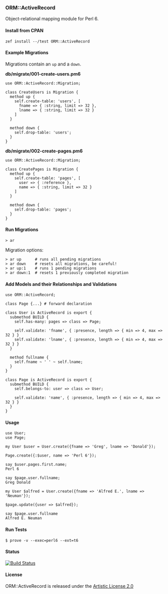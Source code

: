 
### ORM::ActiveRecord

Object-relational mapping module for Perl 6.

#### Install from CPAN

```
zef install --/test ORM::ActiveRecord
```

#### Example Migrations

Migrations contain an `up` and a `down`.

**db/migrate/001-create-users.pm6**

```perl6
use ORM::ActiveRecord::Migration;

class CreateUsers is Migration {
  method up {
    self.create-table: 'users', [
      fname => { :string, limit => 32 },
      lname => { :string, limit => 32 }
    ]
  }

  method down {
    self.drop-table: 'users';
  }
}
```

**db/migrate/002-create-pages.pm6**

```perl6
use ORM::ActiveRecord::Migration;

class CreatePages is Migration {
  method up {
    self.create-table: 'pages', [
      user => { :reference },
      name => { :string, limit => 32 }
    ]
  }

  method down {
    self.drop-table: 'pages';
  }
}
```

#### Run Migrations

```shell
> ar
```

Migration options:

```shell
> ar up      # runs all pending migrations
> ar down    # resets all migrations, be careful!
> ar up:1    # runs 1 pending migrations
> ar down:1  # resets 1 previously completed migration
```

#### Add Models and their Relationships and Validations

```perl6
use ORM::ActiveRecord;

class Page {...} # forward declaration

class User is ActiveRecord is export {
  submethod BUILD {
    self.has-many: pages => class => Page;

    self.validate: 'fname', { :presence, length => { min => 4, max => 32 } }
    self.validate: 'lname', { :presence, length => { min => 4, max => 32 } }
  }

  method fullname {
    self.fname ~ ' ' ~ self.lname;
  }
}

class Page is ActiveRecord is export {
  submethod BUILD {
    self.belongs-to: user => class => User;

    self.validate: 'name', { :presence, length => { min => 4, max => 32 } }
  }
}
```

#### Usage

```perl6
use User;
use Page;

my User $user = User.create({fname => 'Greg', lname => 'Donald'});

Page.create({:$user, name => 'Perl 6'});

say $user.pages.first.name;
Perl 6

say $page.user.fullname;
Greg Donald

my User $alfred = User.create({fname => 'Alfred E.', lname => 'Neuman'});

$page.update({user => $alfred});

say $page.user.fullname
Alfred E. Neuman
```

#### Run Tests

```
$ prove -v --exec=perl6 --ext=t6
```

#### Status

[![Build Status](https://travis-ci.org/gdonald/ORM-ActiveRecord.svg?branch=master)](https://travis-ci.org/gdonald/ORM-ActiveRecord)

#### License

ORM::ActiveRecord is released under the [Artistic License 2.0](https://opensource.org/licenses/Artistic-2.0)
